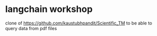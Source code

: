 # langchain workshop

clone of https://github.com/kaustubhpandit/Scientific_TM to be able to query data from pdf files
